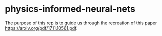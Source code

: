 # physics-informed-neural-nets
The purpose of this rep is to guide us through the recreation of this paper https://arxiv.org/pdf/1711.10561.pdf.

